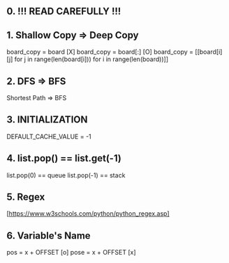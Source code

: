 ## 0. !!! READ CAREFULLY !!!

## 1. Shallow Copy => Deep Copy
board_copy = board [X]
board_copy = board[:] [O]
board_copy = [[board[i][j] for j in range(len(board[i])) for i in range(len(board))]]

## 2. DFS => BFS
Shortest Path => BFS

## 3. INITIALIZATION 
DEFAULT_CACHE_VALUE = -1

## 4. list.pop() == list.get(-1)
list.pop(0) == queue
list.pop(-1) == stack

## 5. Regex
[https://www.w3schools.com/python/python_regex.asp]

## 6. Variable's Name
pos = x + OFFSET [o]
pose = x + OFFSET [x]

